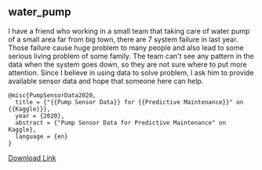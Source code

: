 ## water_pump
I have a friend who working in a small team that taking care of water pump of a small area far from big town, there are 7 system failure in last year. Those failure cause huge problem to many people and also lead to some serious living problem of some family. The team can't see any pattern in the data when the system goes down, so they are not sure where to put more attention. Since I believe in using data to solve problem, I ask him to provide available sensor data and hope that someone here can help.

```
@misc{PumpSensorData2020,
  title = {"{{Pump Sensor Data}} for {{Predictive Maintenance}}" on {{Kaggle}}},
  year = {2020},
  abstract = {"Pump Sensor Data for Predictive Maintenance" on Kaggle},
  language = {en}
}
```

[Download Link](https://www.kaggle.com/nphantawee/pump-sensor-data)